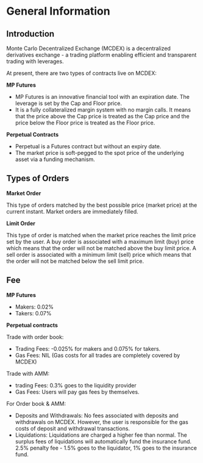 # General Information

## Introduction
Monte Carlo Decentralized Exchange (MCDEX) is a decentralized derivatives exchange - a trading platform enabling efficient and transparent trading with leverages.

At present, there are two types of contracts live on MCDEX:

**MP Futures**
- MP Futures is an innovative financial tool with an expiration date. The leverage is set by the Cap and Floor price.
- It is a fully collateralized margin system with no margin calls. It means that the price above the Cap price is treated as the Cap price and the price below the Floor price is treated as the Floor price.

**Perpetual Contracts**
- Perpetual is a Futures contract but without an expiry date.
- The market price is soft-pegged to the spot price of the underlying asset via a funding mechanism.

## Types of Orders
**Market Order**

This type of orders matched by the best possible price (market price) at the current instant. Market orders are immediately filled.

**Limit Order**

This type of order is matched when the market price reaches the limit price set by the user. A buy order is associated with a maximum limit (buy) price which means that the order will not be matched above the buy limit price. A sell order is associated with a minimum limit (sell) price which means that the order will not be matched below the sell limit price.

## Fee
**MP Futures**

- Makers: 0.02%
- Takers: 0.07%

**Perpetual contracts**

Trade with order book:
- Trading Fees: -0.025% for makers and 0.075% for takers.      
- Gas Fees: NIL (Gas costs for all trades are completely covered by MCDEX)

Trade with AMM:
- trading Fees: 0.3% goes to the liquidity provider
- Gas Fees: Users will pay gas fees by themselves.

For Order book & AMM:
- Deposits and Withdrawals: No fees associated with deposits and withdrawals on MCDEX. However, the user is responsible for the gas costs of deposit and withdrawal transactions.
- Liquidations: Liquidations are charged a higher fee than normal. The surplus fees of liquidations will automatically fund the insurance fund. 2.5% penalty fee - 1.5% goes to the liquidator, 1% goes to the insurance fund.
